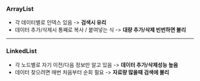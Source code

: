 ### ArrayList
- 각 데이터별로 인덱스 있음 -> **검색시 유리**
- 데이터 추가/삭제시 통째로 복사 / 붙여넣는 식 -> **대량 추가/삭제 빈번하면 불리**
----------------------------------------------------------

### LinkedList
- 각 노드별로 자기 이전/다음 정보만 알고 있음 -> **데이터 추가/삭제성능 높음**
- 데이터 찾으려면 매번 처음부터 순회 필요 -> **자료량 많을때 검색에 불리**
